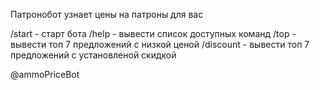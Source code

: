 Патронобот узнает цены на патроны для вас

/start - старт бота
/help - вывести список доступных команд
/top - вывести топ 7 предложений с низкой ценой
/discount - вывести топ 7 предложений c установленой скидкой

@ammoPriceBot